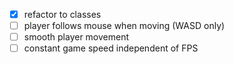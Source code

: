 -[x] refactor to classes
-[ ] player follows mouse when moving (WASD only)
-[ ] smooth player movement
-[ ] constant game speed independent of FPS